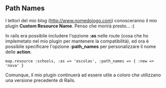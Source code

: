 ## Path Names

I lettori del mio blog (http://www.nomedojogo.com) conosceranno il mio plugin **Custom Resource Name**. Penso che morirà presto... :( 

In rails era possibile includere l'opzione **:as** nelle route (cosa che ho implemetato nel mio plugin per mantenere la compatibilità), ed ora è possibile specificare l'opzione **:path\_names** per personalizzare il nome delle **action**.
	
	map.resource :schools, :as => 'escolas', :path_names => { :new => 'nova' }

Comunque, il mio plugin continuerà ad essere utile a coloro che utilizzano una versione precedente di Rails.
